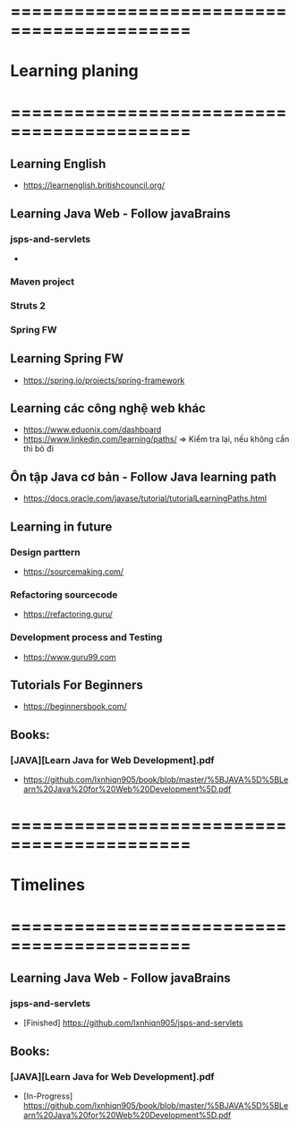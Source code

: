 # ===========================================
# Learning planing
# ===========================================

## Learning English
- https://learnenglish.britishcouncil.org/

## Learning Java Web - Follow javaBrains
### jsps-and-servlets
- 
### Maven project

### Struts 2

### Spring FW


## Learning Spring FW
- https://spring.io/projects/spring-framework

## Learning các công nghệ web khác
- https://www.eduonix.com/dashboard
- https://www.linkedin.com/learning/paths/ => Kiểm tra lại, nếu không cần thì bỏ đi

## Ôn tập Java cơ bản - Follow Java learning path
- https://docs.oracle.com/javase/tutorial/tutorialLearningPaths.html

## Learning in future 
### Design parttern
- https://sourcemaking.com/

### Refactoring sourcecode
- https://refactoring.guru/

### Development process and Testing
- https://www.guru99.com

## Tutorials For Beginners
- https://beginnersbook.com/

## Books:
### [JAVA][Learn Java for Web Development].pdf
- https://github.com/lxnhiqn905/book/blob/master/%5BJAVA%5D%5BLearn%20Java%20for%20Web%20Development%5D.pdf


# ===========================================
# Timelines
# ===========================================

## Learning Java Web - Follow javaBrains
### jsps-and-servlets
- [Finished] https://github.com/lxnhiqn905/jsps-and-servlets

## Books:
### [JAVA][Learn Java for Web Development].pdf
- [In-Progress] https://github.com/lxnhiqn905/book/blob/master/%5BJAVA%5D%5BLearn%20Java%20for%20Web%20Development%5D.pdf




